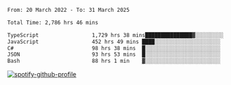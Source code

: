 <!--START_SECTION:waka-->

```txt
From: 20 March 2022 - To: 31 March 2025

Total Time: 2,786 hrs 46 mins

TypeScript                 1,729 hrs 38 mins███████████████▓░░░░░░░░░   62.07 %
JavaScript                 452 hrs 49 mins ████░░░░░░░░░░░░░░░░░░░░░   16.25 %
C#                         98 hrs 38 mins  █░░░░░░░░░░░░░░░░░░░░░░░░   03.54 %
JSON                       93 hrs 53 mins  █░░░░░░░░░░░░░░░░░░░░░░░░   03.37 %
Bash                       88 hrs 1 min    ▓░░░░░░░░░░░░░░░░░░░░░░░░   03.16 %
```

<!--END_SECTION:waka-->
[![spotify-github-profile](https://spotify-github-profile.vercel.app/api/view?uid=c00zprrvy9xiloa9qnco3hmng&cover_image=true&theme=novatorem&show_offline=false&background_color=121212&bar_color=53b14f&bar_color_cover=false)](https://spotify-github-profile.vercel.app/api/view?uid=c00zprrvy9xiloa9qnco3hmng&redirect=true)



